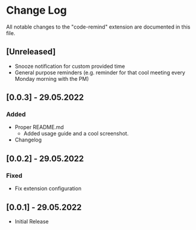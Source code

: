 # Change Log

All notable changes to the "code-remind" extension are documented in this file.

## [Unreleased]

- Snooze notification for custom provided time
- General purpose reminders (e.g. reminder for that cool meeting every Monday morning with the PM)

## [0.0.3] - 29.05.2022

### Added

- Proper README.md
  - Added usage guide and a cool screenshot.
- Changelog

## [0.0.2] - 29.05.2022

### Fixed

- Fix extension configuration

## [0.0.1] - 29.05.2022

- Initial Release
